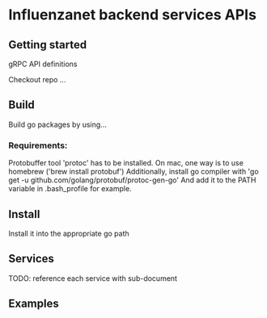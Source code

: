 # Influenzanet backend services APIs

## Getting started
gRPC API definitions

Checkout repo ...

## Build
Build go packages by using...

### Requirements:
Protobuffer tool 'protoc' has to be installed. On mac, one way is to use homebrew ('brew install protobuf')
Additionally, install go compiler with 'go get -u github.com/golang/protobuf/protoc-gen-go'
And add it to the PATH variable in .bash_profile for example.

## Install
Install it into the appropriate go path

## Services
TODO: reference each service with sub-document

## Examples
